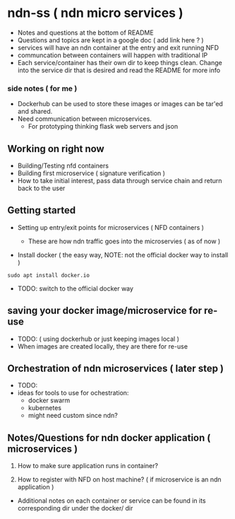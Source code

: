 # ndn-ss ( ndn micro services )

- Notes and questions at the bottom of README
- Questions and topics are kept in a google doc ( add link here ? )
- services will have an ndn container at the entry and exit running NFD
- communcation between containers will happen with traditional IP
- Each service/container has their own dir to keep things clean. Change into the
  service dir that is desired and read the README for more info



### side notes ( for me )

- Dockerhub can be used to store these images or images can be tar'ed and
  shared.
- Need communication between microservices. 
	- For prototyping thinking flask web servers and json


## Working on right now

- Building/Testing nfd containers
- Building first microservice ( signature verification )
- How to take initial interest, pass data through service chain and return back
  to the user

## Getting started

- Setting up entry/exit points for microservices ( NFD containers )
    - These are how ndn traffic goes into the microservies ( as of now )

- Install docker ( the easy way, NOTE: not the official docker way to install )
```
sudo apt install docker.io
```
- TODO: switch to the official docker way



## saving your docker image/microservice for re-use
- TODO: ( using dockerhub or just keeping images local )
- When images are created locally, they are there for re-use


## Orchestration of ndn microservices ( later step )
- TODO:
- ideas for tools to use for ochestration: 
	* docker swarm
	* kubernetes
	* might need custom since ndn?


## Notes/Questions for ndn docker application ( microservices )

1. How to make sure application runs in container?

2. How to register with NFD on host machine? ( if microservice is an ndn
   application )

- Additional notes on each container or service can be found in its
  corresponding dir under the docker/ dir


